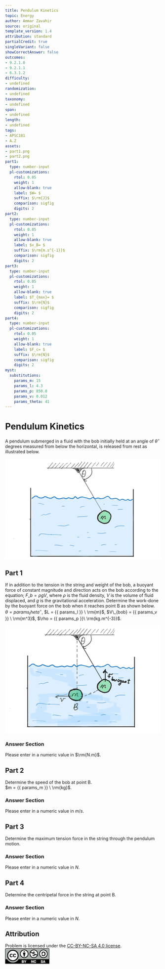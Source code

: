 ```yaml
---
title: Pendulum Kinetics
topic: Energy
author: Ammar Zavahir
source: original
template_version: 1.4
attribution: standard
partialCredit: true
singleVariant: false
showCorrectAnswer: false
outcomes:
- 9.2.1.0
- 9.2.1.1
- 6.3.1.2
difficulty:
- undefined
randomization:
- undefined
taxonomy:
- undefined
span:
- undefined
length:
- undefined
tags:
- APSC181
- A.Z
assets:
- part1.png
- part2.png
part1:
  type: number-input
  pl-customizations:
    rtol: 0.05
    weight: 1
    allow-blank: true
    label: $W= $
    suffix: $\rm{J}$
    comparison: sigfig
    digits: 2
part2:
  type: number-input
  pl-customizations:
    rtol: 0.05
    weight: 1
    allow-blank: true
    label: $v_B= $
    suffix: $\rm{m.s^{-1}}$
    comparison: sigfig
    digits: 2
part3:
  type: number-input
  pl-customizations:
    rtol: 0.05
    weight: 1
    allow-blank: true
    label: $T_{max}= $
    suffix: $\rm{N}$
    comparison: sigfig
    digits: 2
part4:
  type: number-input
  pl-customizations:
    rtol: 0.05
    weight: 1
    allow-blank: true
    label: $F_c= $
    suffix: $\rm{N}$
    comparison: sigfig
    digits: 2
myst:
  substitutions:
    params_m: 15
    params_l: 4.3
    params_p: 850.0
    params_v: 0.012
    params_theta: 41
---
```

# Pendulum Kinetics
A pendulum submerged in a fluid with the bob initially held at an angle of $\theta^{\circ}$ degrees measured from below the horizontal, is released from rest as illustrated below.

<img src="part1.png" width=600>

## Part 1

If in addition to the tension in the string and weight of the bob, a buoyant force of constant magnitude and direction acts on the bob according to the equation; $F\_{b}=\rho g V$, where $\rho$ is the fluid density, $V$ is the volume of fluid displaced, and $g$ is the gravitational acceleration. Determine the work-done by the buoyant force on the bob when it reaches point B as shown below.<br>
$\theta = {{ params_theta }}^{\circ}$, $L = {{ params_l }} \ \rm{m}$, $V\_{bob} = {{ params_v }} \ \rm{m^3}$, $\rho = {{ params_p }}\ \rm{kg.m^{-3}}$.

<img src="part2.png" width=600>

### Answer Section

Please enter in a numeric value in $\rm{N.m}$.

## Part 2

Determine the speed of the bob at point B.<br>
$m = {{ params_m }} \ \rm{kg}$.

### Answer Section

Please enter in a numeric value in $m/s$.

## Part 3

Determine the maximum tension force in the string through the pendulum motion.

### Answer Section

Please enter in a numeric value in $N$.

## Part 4

Determine the centripetal force in the string at point B.

### Answer Section

Please enter in a numeric value in $N$.

## Attribution

Problem is licensed under the [CC-BY-NC-SA 4.0 license](https://creativecommons.org/licenses/by-nc-sa/4.0/).<br> ![The Creative Commons 4.0 license requiring attribution-BY, non-commercial-NC, and share-alike-SA license.](https://raw.githubusercontent.com/firasm/bits/master/by-nc-sa.png)